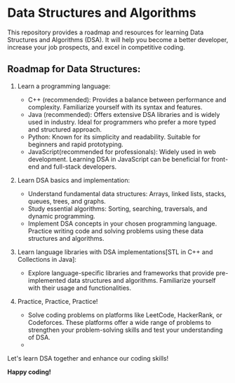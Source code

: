 # Data Structures and Algorithms

This repository provides a roadmap and resources for learning Data Structures and Algorithms (DSA). It will help you become a better developer, increase your job prospects, and excel in competitive coding.

## Roadmap for Data Structures:

1. Learn a programming language:
   - C++ (recommended): Provides a balance between performance and complexity. Familiarize yourself with its syntax and features.
   - Java (recommended): Offers extensive DSA libraries and is widely used in industry. Ideal for programmers who prefer a more typed and structured approach.
   - Python: Known for its simplicity and readability. Suitable for beginners and rapid prototyping.
   - JavaScript(recommended for professionals): Widely used in web development. Learning DSA in JavaScript can be beneficial for front-end and full-stack developers.

2. Learn DSA basics and implementation:
   - Understand fundamental data structures: Arrays, linked lists, stacks, queues, trees, and graphs.
   - Study essential algorithms: Sorting, searching, traversals, and dynamic programming.
   - Implement DSA concepts in your chosen programming language. Practice writing code and solving problems using these data structures and algorithms.

3. Learn language libraries with DSA implementations[STL in C++ and Collections in Java]:
   - Explore language-specific libraries and frameworks that provide pre-implemented data structures and algorithms. Familiarize yourself with their usage and functionalities.

4. Practice, Practice, Practice!
   - Solve coding problems on platforms like LeetCode, HackerRank, or Codeforces. These platforms offer a wide range of problems to strengthen your problem-solving skills and test your understanding of DSA.
   - 
Let's learn DSA together and enhance our coding skills!

**Happy coding!**
